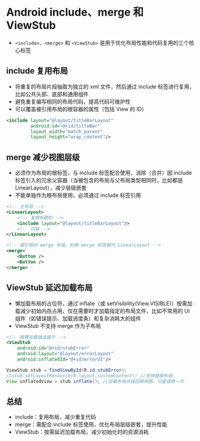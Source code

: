 # Android include、merge 和 ViewStub
- `<include>`、`<merge>` 和 `<ViewStub>` 是用于优化布局性能和代码复用的三个核心标签

## include 复用布局
- 将重复的布局片段抽取为独立的 xml 文件，然后通过 include 标签进行复用，比如公共头部、底部和通用组件
- 避免重复编写相同的布局代码，提高代码可维护性
- 可以覆盖被引用布局的根容器的属性（包括 View 的 ID）
```xml
<include layout="@layout/titleBarLayout"
         android:id="@+id/titleBar"
         layout_width="match_parent" 
         layout_height="wrap_content"/>
```

## merge 减少视图层级
- 必须作为布局的根标签，与 include 标签配合使用，消除（合并）因 include 标签引入的冗余父容器（当被包含的布局与父布局类型相同时，比如都是 LinearLayout），减少层级嵌套
- 不能单独作为根布局使用，必须通过 include 标签引用
```xml
<!-- 主布局 -->
<LinearLayout>
    <!-- 复用标题栏 -->
    <include layout="@layout/titleBarLayout"/>
    <!-- 内容 -->
</LinearLayout>

<!-- 被引用的 merge 布局，利用 merge 标签替代 LinearLayout -->
<merge>
    <Button />
    <Button />
</merge>
```

## ViewStub 延迟加载布局
- 懒加载布局的占位符，通过 inflate（或 setVisibility(View.VISIBLE)）按需加载减少初始内存占用，仅在需要时才加载指定的布局文件，比如不常用的 UI 组件（如错误提示、加载进度条）和复杂消耗大的组件
- ViewStub 不支持 merge 作为子布局
```xml
<!-- 按需加载错误提示 -->
<ViewStub
    android:id="@+id/stubError"
    android:layout="@layout/errorLayout"
    android:inflatedId="@+id/errorUI"/>
```

```java
ViewStub stub = findViewById(R.id.stubError);
//stub.setLayoutResource(R.layout.customContent); //支持替换布局
View inflatedView = stub.inflate(); //加载布局并返回根视图，只能调用一次
```

## 总结
- include：复用布局，减少重复代码
- merge：需配合 include 标签使用，优化布局层级嵌套，提升性能
- ViewStub：按需延迟加载布局，减少初始化时的资源消耗
